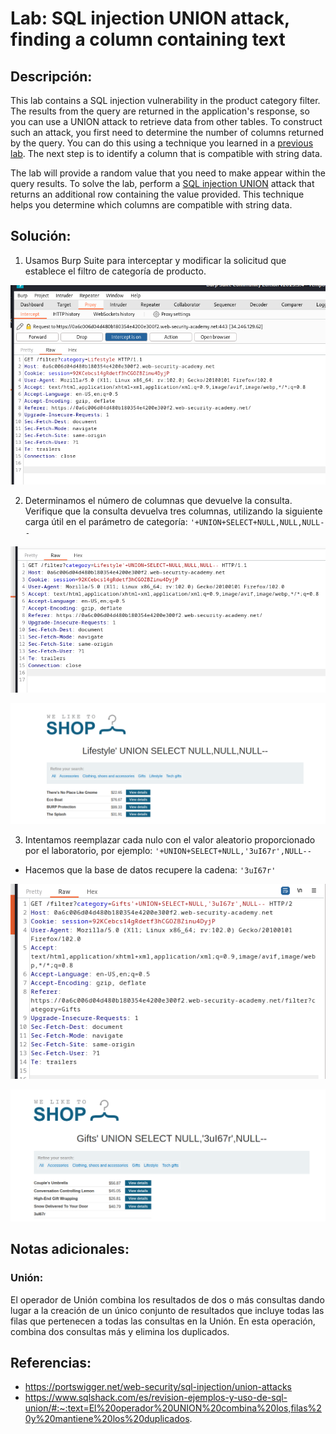 # Lab: SQL injection UNION attack, finding a column containing text

## Descripción: 
This lab contains a SQL injection vulnerability in the product category filter. The results from the query are returned in the application's response, so you can use a UNION attack to retrieve data from other tables. To construct such an attack, you first need to determine the number of columns returned by the query. You can do this using a technique you learned in a [previous lab](https://portswigger.net/web-security/sql-injection/union-attacks/lab-determine-number-of-columns). The next step is to identify a column that is compatible with string data.

The lab will provide a random value that you need to make appear within the query results. To solve the lab, perform a [SQL injection UNION](https://portswigger.net/web-security/sql-injection/union-attacks) attack that returns an additional row containing the value provided. This technique helps you determine which columns are compatible with string data.

## Solución:
1. Usamos Burp Suite para interceptar y modificar la solicitud que establece el filtro de categoría de producto.

![Pasted image 20230626165018](Pasted%20image%2020230626165018.png)

2. Determinamos el número de columnas que devuelve la consulta. Verifique que la consulta devuelva tres columnas, utilizando la siguiente carga útil en el parámetro de categoría: `'+UNION+SELECT+NULL,NULL,NULL--`

![Pasted image 20230626165438](Pasted%20image%2020230626165438.png)

![Pasted image 20230626165615](Pasted%20image%2020230626165615.png)

3. Intentamos reemplazar cada nulo con el valor aleatorio proporcionado por el laboratorio, por ejemplo: `'+UNION+SELECT+NULL,'3uI67r',NULL--` 

- Hacemos que la base de datos recupere la cadena: `'3uI67r'`

![Pasted image 20230626171049](Pasted%20image%2020230626171049.png)

![Pasted image 20230626171125](Pasted%20image%2020230626171125.png)

## Notas adicionales:

### Unión:
El operador de Unión combina los resultados de dos o más consultas dando lugar a la creación de un único conjunto de resultados que incluye todas las filas que pertenecen a todas las consultas en la Unión. En esta operación, combina dos consultas más y elimina los duplicados.

## Referencias:
- https://portswigger.net/web-security/sql-injection/union-attacks
- https://www.sqlshack.com/es/revision-ejemplos-y-uso-de-sql-union/#:~:text=El%20operador%20UNION%20combina%20los,filas%20y%20mantiene%20los%20duplicados.